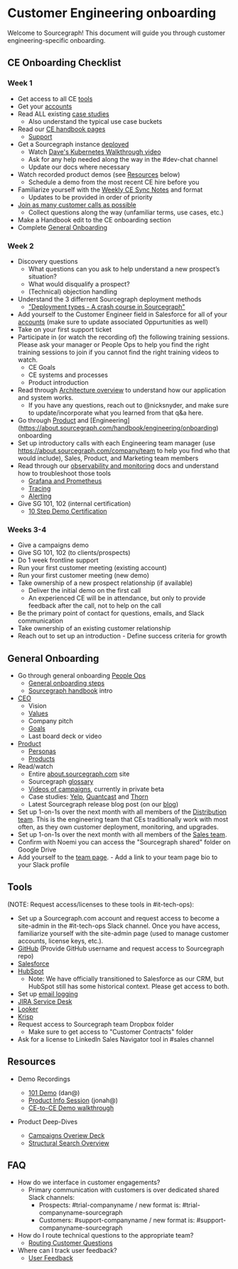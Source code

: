 # Customer Engineering onboarding

Welcome to Sourcegraph! This document will guide you through customer engineering-specific onboarding.
  
## CE Onboarding Checklist

### Week 1
  - Get access to all CE [tools](https://about.sourcegraph.com/handbook/ce/onboarding#tools)
  - Get your [accounts](https://docs.google.com/spreadsheets/d/1EbAlUlMoZU-M2haRj0DoW3E7h7KG2D0vwLX3PlwL-h0/edit#gid=154354692)
  - Read ALL existing [case studies](https://about.sourcegraph.com/case-studies)
    - Also understand the typical use case buckets
  - Read our [CE handbook pages](index.md)
    - [Support](support.md)
  - Get a Sourcegraph instance [deployed](https://docs.sourcegraph.com/admin/install)
    - Watch [Dave's Kubernetes Walkthrough video](https://drive.google.com/drive/folders/1Mqlndi3anVp9Eq8tYgVoyjodyoxsfik2?usp=sharing)
    - Ask for any help needed along the way in the #dev-chat channel
    - Update our docs where necessary
  - Watch recorded product demos (see [Resources](https://about.sourcegraph.com/handbook/ce/onboarding#resources) below)
    - Schedule a demo from the most recent CE hire before you 
  - Familiarize yourself with the [Weekly CE Sync Notes](https://docs.google.com/document/d/1c40u7Bh2vPIAHcz8qS_qLOt310MfjrGeHN5-W45nh4U/edit) and format 
    - Updates to be provided in order of priority 
  - [Join as many customer calls as possible](../sales/onboarding/joining_customer_calls.md)
    - Collect questions along the way (unfamiliar terms, use cases, etc.)
  - Make a Handbook edit to the CE onboarding section
  - Complete [General Onboarding](https://about.sourcegraph.com/handbook/ce/onboarding#general-onboarding-during-weeks-1-and-2) 

### Week 2
  - Discovery questions 
    - What questions can you ask to help understand a new prospect’s situation?
    - What would disqualify a prospect?
    - (Technical) objection handling
  - Understand the 3 differrent Sourcegraph deployment methods
    - ["Deployment types - A crash course in Sourcegraph"](https://docs.google.com/presentation/d/1u4mbXjubQqV-6WFbuS7Q1b_X6BVh-_GWzzFQMcrAzLw/edit#slide=id.p)
  - Add yourself to the Customer Engineer field in Salesforce for all of your [accounts](https://docs.google.com/spreadsheets/d/1EbAlUlMoZU-M2haRj0DoW3E7h7KG2D0vwLX3PlwL-h0/edit#gid=154354692) (make sure to update associated Oppurtunities as well)
  - Take on your first support ticket
  - Participate in (or watch the recording of) the following training sessions. Please ask your manager or People Ops to help you find the right training sessions     to join if you cannot find the right training videos to watch.
    - CE Goals
    - CE systems and processes 
    - Product introduction 
  - Read through [Architecture overview](https://docs.sourcegraph.com/dev/background-information/architecture) to understand how our application and system         works.    
     - If you have any questions, reach out to @nicksnyder, and make sure to update/incorporate what you learned from that q&a here. 
  - Go through [Product](https://about.sourcegraph.com/handbook/product/onboarding) and [Engineering]    (https://about.sourcegraph.com/handbook/engineering/onboarding) onboarding
  - Set up introductory calls with each Engineering team manager (use https://about.sourcegraph.com/company/team to help you find who that would include), Sales,       Product, and Marketing team members
  - Read through our [observability and monitoring](https://docs.sourcegraph.com/admin/observability) docs and understand how to troubleshoot those tools 
    - [Grafana and Prometheus](https://docs.sourcegraph.com/admin/observability/metrics)
    - [Tracing](https://docs.sourcegraph.com/admin/observability/tracing)
    - [Alerting](https://docs.sourcegraph.com/admin/observability/alerting)
  - Give SG 101, 102 (internal certification)
    - [10 Step Demo Certification](https://docs.google.com/document/d/1P6nzAGfpTNysIi2FIcFY7mHX__q0qZ8955NDnWylF4I/edit?usp=sharing) 

### Weeks 3-4
  - Give a campaigns demo
  - Give SG 101, 102 (to clients/prospects)
  - Do 1 week frontline support
  - Run your first customer meeting (existing account)
  - Run your first customer meeting (new demo)
  - Take ownership of a new prospect relationship (if available)
    - Deliver the initial demo on the first call
    - An experienced CE will be in attendance, but only to provide feedback after the call, not to help on the call
  - Be the primary point of contact for questions, emails, and Slack communication
  - Take ownership of an existing customer relationship
   - Reach out to set up an introduction
    - Define success criteria for growth
  
## General Onboarding
- Go through general onboarding [People Ops](../people-ops/index.md)
  - [General onboarding steps](../people-ops/onboarding/index.md#general-onboarding-checklist)
  - [Sourcegraph handbook](../index.md) intro
- [CEO](../ceo/index.md)
  - Vision
  - [Values](../../company/values.md)
  - Company pitch
  - [Goals](../../company/goals/index.md)
  - Last board deck or video
- [Product](../product/index.md)
  - [Personas](../marketing/personas.md)
  - [Products](https://about.sourcegraph.com/product)
- Read/watch
  - Entire [about.sourcegraph.com](https://about.sourcegraph.com) site
  - Sourcegraph [glossary](https://sourcegraph.com/github.com/sourcegraph/sourcegraph/-/blob/enterprise/docs/glossary.md)
  - [Videos of campaigns](https://about.sourcegraph.com/product/code-change-management), currently in private beta
  - Case studies: [Yelp](https://engineeringblog.yelp.com/2019/11/winning-the-hackathon-with-sourcegraph.html), [Quantcast](https://about.sourcegraph.com/case-studies/quantcast/) and [Thorn](https://about.sourcegraph.com/case-studies/we-are-thorn/)
  - Latest Sourcegraph release blog post (on our [blog](https://about.sourcegraph.com/blog))
- Set up 1-on-1s over the next month with all members of the [Distribution team](../engineering/distribution/index.md). This is the engineering team that CEs traditionally work with most often, as they own customer deployment, monitoring, and upgrades.
- Set up 1-on-1s over the next month with all members of the [Sales team](../sales/index.md).
- Confirm with Noemi you can access the "Sourcegraph shared" folder on Google Drive
- Add yourself to the [team page](https://about.sourcegraph.com/company/team). - Add a link to your team page bio to your Slack profile
  
## Tools
(NOTE: Request access/licenses to these tools in #it-tech-ops):

- Set up a Sourcegraph.com account and request access to become a site-admin in the #it-tech-ops Slack channel. Once you have access, familiarize yourself with       the site-admin page (used to manage customer accounts, license keys, etc.).
- [GitHub](https://github.com/) (Provide GitHub username and request access to Sourcegraph repo) 
- [Salesforce](https://sourcegraph2020.my.salesforce.com/?ec=302&startURL=%2Fvisualforce%2Fsession%3Furl%3Dhttps%253A%252F%252Fsourcegraph2020.lightning.force.com%252Flightning%252Fpage%252Fhome)
- [HubSpot](https://app.hubspot.com/contacts/2762526/deals/board/view/all/)
  - Note: We have officially transitioned to Salesforce as our CRM, but HubSpot still has some historical context. Please get access to both.
- Set up [email logging](https://about.sourcegraph.com/handbook/sales/records)
- [JIRA Service Desk](https://sourcegraph.atlassian.net/jira/servicedesk/projects/SG/queues/custom/1)
- [Looker](https://sourcegraph.looker.com/dashboards/94?Unique%20Server%20ID=&Site%20ID=&filter_config=%7B%22Unique%20Server%20ID%22:%5B%7B%22type%22:%22%3D%22,%22values%22:%5B%7B%22constant%22:%22%22%7D,%7B%7D%5D,%22id%22:2%7D%5D,%22Site%20ID%22:%5B%7B%22type%22:%22%3D%22,%22values%22:%5B%7B%22constant%22:%22%22%7D,%7B%7D%5D,%22id%22:3%7D%5D%7D)
- [Krisp](https://krisp.ai/)
- Request access to Sourcegraph team Dropbox folder 
  - Make sure to get access to "Customer Contracts" folder
- Ask for a license to LinkedIn Sales Navigator tool in #sales channel

## Resources
- Demo Recordings
  - [101 Demo](https://drive.google.com/file/d/1VUZ0rnZQpNgjtGDI0tMC-h-OtL0Czz8H/view?usp=sharing) (dan@)
  - [Product Info Session](https://youtu.be/iTBTri_q5MA) (jonah@)
  - [CE-to-CE Demo walkthrough](https://drive.google.com/drive/folders/1CN_9QLCPxG8-MB06zMgsvT-RjYRnEWYZ?usp=sharing) 
  
- Product Deep-Dives  
  - [Campaigns Overiew Deck](https://docs.google.com/presentation/d/1CN3KQf1Hfdb4RO6FgBgKuiHK4ERcOAHPgVnOcBu-MPU/edit#slide=id.g7d2aea8729_0_0)
  - [Structural Search Overview](https://zoom.us/rec/share/CJtwQ7uEp3v1pvPqdUD7GDuaYm_2g6w3zSP7GNA3aGQHZDjQ72awYXvHEnwsoio6.Bt-0DuuAZjs7UXMc?startTime=1606237440000)
 
  
## FAQ

- How do we interface in customer engagements?
  - Primary communication with customers is over dedicated shared Slack channels:
    - Prospects: #trial-companyname / new format is: #trial-companyname-sourcegraph
    - Customers: #support-companyname / new format is: #support-companyname-sourcegraph
- How do I route technical questions to the appropriate team?
  - [Routing Customer Questions](https://about.sourcegraph.com/handbook/ce/routing_questions)
- Where can I track user feedback?
  - [User Feedback](https://about.sourcegraph.com/handbook/product/user_feedback)
